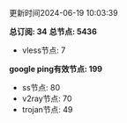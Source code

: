 更新时间2024-06-19 10:03:39

**总订阅: 34**
**总节点: 5436**
- vless节点: 7

**google ping有效节点: 199**
- ss节点: 80
- v2ray节点: 70
- trojan节点: 49
